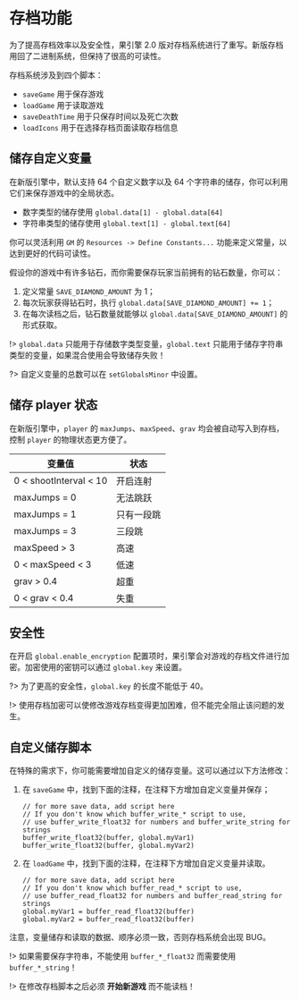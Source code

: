 # 存档功能

为了提高存档效率以及安全性，果引擎 2.0 版对存档系统进行了重写。新版存档用回了二进制系统，但保持了很高的可读性。

存档系统涉及到四个脚本：

- `saveGame` 用于保存游戏
- `loadGame` 用于读取游戏
- `saveDeathTime` 用于只保存时间以及死亡次数
- `loadIcons` 用于在选择存档页面读取存档信息

## 储存自定义变量

在新版引擎中，默认支持 64 个自定义数字以及 64 个字符串的储存，你可以利用它们来保存游戏中的全局状态。

- 数字类型的储存使用 `global.data[1] - global.data[64]`
- 字符串类型的储存使用 `global.text[1] - global.text[64]`

你可以灵活利用 `GM` 的 `Resources -> Define Constants...` 功能来定义常量，以达到更好的代码可读性。

假设你的游戏中有许多钻石，而你需要保存玩家当前拥有的钻石数量，你可以：

1.  定义常量 `SAVE_DIAMOND_AMOUNT` 为 1；
2.  每次玩家获得钻石时，执行 `global.data[SAVE_DIAMOND_AMOUNT] += 1`；
3.  在每次读档之后，钻石数量就能够以 `global.data[SAVE_DIAMOND_AMOUNT]` 的形式获取。

!> `global.data` 只能用于存储数字类型变量，`global.text` 只能用于储存字符串类型的变量，如果混合使用会导致储存失败！

?> 自定义变量的总数可以在 `setGlobalsMinor` 中设置。

## 储存 player 状态

在新版引擎中，`player` 的 `maxJumps`、`maxSpeed`、`grav` 均会被自动写入到存档，控制 `player` 的物理状态更方便了。

| 变量值                 | 状态       |
| ---------------------- | ---------- |
| 0 < shootInterval < 10 | 开启连射   |
| maxJumps = 0           | 无法跳跃   |
| maxJumps = 1           | 只有一段跳 |
| maxJumps = 3           | 三段跳     |
| maxSpeed > 3           | 高速       |
| 0 < maxSpeed < 3       | 低速       |
| grav > 0.4             | 超重       |
| 0 < grav < 0.4         | 失重       |

## 安全性

在开启 `global.enable_encryption` 配置项时，果引擎会对游戏的存档文件进行加密。加密使用的密钥可以通过 `global.key` 来设置。

?> 为了更高的安全性，`global.key` 的长度不能低于 40。

!> 使用存档加密可以使修改游戏存档变得更加困难，但不能完全阻止该问题的发生。

## 自定义储存脚本

在特殊的需求下，你可能需要增加自定义的储存变量。这可以通过以下方法修改：

1.  在 `saveGame` 中，找到下面的注释，在注释下方增加自定义变量并保存；

    ```gml
    // for more save data, add script here
    // If you don't know which buffer_write_* script to use,
    // use buffer_write_float32 for numbers and buffer_write_string for strings
    buffer_write_float32(buffer, global.myVar1)
    buffer_write_float32(buffer, global.myVar2)
    ```

2.  在 `loadGame` 中，找到下面的注释，在注释下方增加自定义变量并读取。

    ```gml
    // for more save data, add script here
    // If you don't know which buffer_read_* script to use,
    // use buffer_read_float32 for numbers and buffer_read_string for strings
    global.myVar1 = buffer_read_float32(buffer)
    global.myVar2 = buffer_read_float32(buffer)
    ```

注意，变量储存和读取的数据、顺序必须一致，否则存档系统会出现 BUG。

!> 如果需要保存字符串，不能使用 `buffer_*_float32` 而需要使用 `buffer_*_string`！

!> 在修改存档脚本之后必须 **开始新游戏** 而不能读档！
